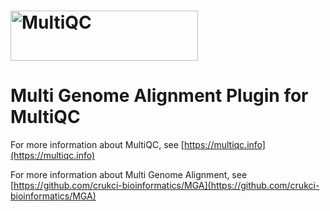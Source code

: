 # [<img src="https://raw.githubusercontent.com/ewels/MultiQC/master/docs/images/MultiQC_logo.png" width="300" height="80" title="MultiQC">](https://multiqc.info/)

# Multi Genome Alignment Plugin for MultiQC

For more information about MultiQC, see [https://multiqc.info](https://multiqc.info)

For more information about Multi Genome Alignment, see [https://github.com/crukci-bioinformatics/MGA](https://github.com/crukci-bioinformatics/MGA)
